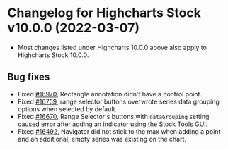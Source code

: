 # Changelog for Highcharts Stock v10.0.0 (2022-03-07)

- Most changes listed under Highcharts 10.0.0 above also apply to Highcharts Stock 10.0.0.

## Bug fixes
- Fixed [#16970](https://github.com/highcharts/highcharts/issues/16970), Rectangle annotation didn't have a control point.
- Fixed [#16759](https://github.com/highcharts/highcharts/issues/16759), range selector buttons overwrote series data grouping options when selected by default.
- Fixed [#16670](https://github.com/highcharts/highcharts/issues/16670), Range Selector's buttons with `dataGrouping` setting caused error after adding an indicator using the Stock Tools GUI.
- Fixed [#16492](https://github.com/highcharts/highcharts/issues/16492), Navigator did not stick to the max when adding a point and an additional, empty series was existing on the chart.
